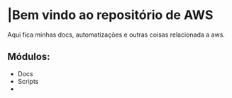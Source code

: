 # |Bem vindo ao repositório de AWS
Aqui fica minhas docs, automatizações e outras coisas relacionada a aws.

## Módulos:
-  Docs
-  Scripts
-  